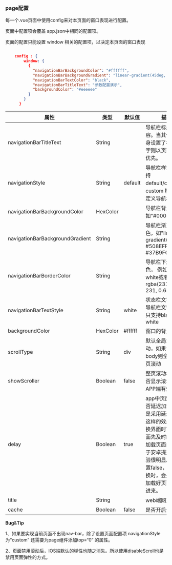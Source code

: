 ### page配置

每一个.vue页面中使用config来对本页面的窗口表现进行配置。

页面中配置项会覆盖 app.json中相同的配置项。

页面的配置只能设置 window 相关的配置项，以决定本页面的窗口表现

```json

    config : {
        window: {
          {
            "navigationBarBackgroundColor": "#ffffff",
            "navigationBarBackgroundGradient": "linear-gradient(45deg, #508EFF, #37B9FC)",
            "navigationBarTextColor": "black",
            "navigationBarTitleText": "参数配置演示",
            "backgroundColor": "#eeeeee"
          }
        }
      }

```


|属性	|类型	|默认值	|描述|
|----|-----|---------|----|
|navigationBarTitleText|	String|	  	|导航栏标题文字内容。当其他页面自身设置了标题栏文字则以页面设置的优先。|
|navigationStyle|	String|	default|     	导航栏样式，仅支持 default/custom。custom 模式可自定义导航栏。|
|navigationBarBackgroundColor|	HexColor|	  	|导航栏背景颜色，如"#000000"|
|navigationBarBackgroundGradient|	   String|		|导航栏渐变背景色，如"linear-gradient(45deg, #508EFF, #37B9FC)"|
|navigationBarBorderColor|	String|		|导航栏下边框的颜色， 例如black、white或者 rgba(231, 231, 231, 0.6)|
|navigationBarTextStyle|	String|	white|	状态栏文字颜色和导航栏文字颜色，只支持black、white|
|backgroundColor|	HexColor|	#ffffff	|窗口的背景色|
|scrollType|	String|	div	|默认全局为区域滚动，如果设置为 body则全局为整页滚动|
|showScroller|	Boolean|	false|	整页滚动模式下是否显示滚动条（在APP端有效）|
|delay|	Boolean|	true|	app中页面内容是否延迟加载，默认是采用延迟加载，这样的效果就是切换界面时可以让页面先及时的切入再加载页面内容，对于安卓提升操作体验很明显。如果设置false，点击切换时，会先在后台加载好页面再切入进来。|
|title|	String|	|	web端网页标题|
|cache|	Boolean|	false|	是否开启全局缓存|


**Bug**&**Tip**

1、如果要实现当前页面不出现nav-bar，除了设置页面配置项 navigationStyle 为“custom” 还需要为page组件添加top=“0” 的属性。

2、页面禁用滚动后，IOS端默认的弹性也随之消失。所以使用disableScroll也是禁用页面弹性的方式。
